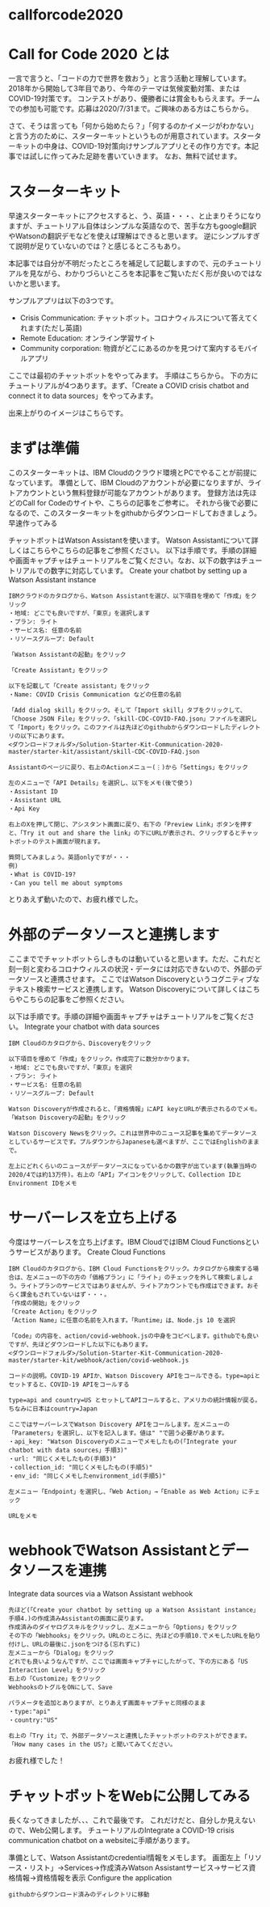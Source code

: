 # callforcode2020

# Call for Code 2020 とは

一言で言うと、「コードの力で世界を救おう」と言う活動と理解しています。
2018年から開始して3年目であり、今年のテーマは気候変動対策、またはCOVID-19対策です。
コンテストがあり、優勝者には賞金ももらえます。チームでの参加も可能です。応募は2020/7/31まで。ご興味のある方はこちらから。

さて、そうは言っても「何から始めたら？」「何するのかイメージがわかない」と言う方のために、スターターキットというものが用意されています。スターターキットの中身は、COVID-19対策向けサンプルアプリとその作り方です。本記事では試しに作ってみた足跡を書いていきます。
なお、無料で試せます。

# スターターキット

早速スターターキットにアクセスすると、う、英語・・・、と止まりそうになりますが、チュートリアル自体はシンプルな英語なので、苦手な方もgoogle翻訳やWatsonの翻訳デモなどを使えば理解はできると思います。
逆にシンプルすぎて説明が足りていないのでは？と感じるところもあり。

本記事では自分が不明だったところを補足して記載しますので、元のチュートリアルを見ながら、わかりづらいところを本記事をご覧いただく形が良いのではないかと思います。

サンプルアプリは以下の3つです。
- Crisis Communication: チャットボット。コロナウィルスについて答えてくれます(ただし英語)
- Remote Education: オンライン学習サイト
- Community corporation: 物資がどこにあるのかを見つけて案内するモバイルアプリ

ここでは最初のチャットボットをやってみます。
手順はこちらから。
下の方にチュートリアルが4つあります。まず、「Create a COVID crisis chatbot and connect it to data sources」をやってみます。

出来上がりのイメージはこちらです。

# まずは準備

このスターターキットは、IBM Cloudのクラウド環境とPCでやることが前提になっています。
準備として、IBM Cloudのアカウントが必要になりますが、ライトアカウントという無料登録が可能なアカウントがあります。
登録方法は先ほどのCall for Codeのサイトや、こちらの記事をご参考に。
それから後で必要になるので、このスターターキットをgithubからダウンロードしておきましょう。
早速作ってみる

チャットボットはWatson Assistantを使います。
Watson Assistantについて詳しくはこちらやこちらの記事をご参照ください。
以下は手順です。手順の詳細や画面キャプチャはチュートリアルをご覧ください。なお、以下の数字はチュートリアルでの数字に対応しています。
Create your chatbot by setting up a Watson Assistant instance

    IBMクラウドのカタログから、Watson Assistantを選び、以下項目を埋めて「作成」をクリック
    ・地域: どこでも良いですが、「東京」を選択します
    ・プラン: ライト
    ・サービス名: 任意の名前
    ・リソースグループ: Default

    「Watson Assistantの起動」をクリック

    「Create Assistant」をクリック

    以下を記載して「Create assistant」をクリック
    ・Name: COVID Crisis Communication などの任意の名前

    「Add dialog skill」をクリック。そして「Import skill」タブをクリックして、「Choose JSON File」をクリック、「skill-CDC-COVID-FAQ.json」ファイルを選択して「Import」をクリック。このファイルは先ほどのgithubからダウンロードしたディレクトリの以下にあります。
    <ダウンロードフォルダ>/Solution-Starter-Kit-Communication-2020-master/starter-kit/assistant/skill-CDC-COVID-FAQ.json

    Assistantのページに戻り、右上のActionメニュー(⋮)から「Settings」をクリック

    左のメニューで「API Details」を選択し、以下をメモ(後で使う)
    ・Assistant ID
    ・Assistant URL
    ・Api Key

    右上のXを押して閉じ、アシスタント画面に戻り、右下の「Preview Link」ボタンを押すと、「Try it out and share the link」の下にURLが表示され、クリックするとチャットボットのテスト画面が現れます。

    質問してみましょう。英語onlyですが・・・
    例)
    ・What is COVID-19?
    ・Can you tell me about symptoms

とりあえず動いたので、お疲れ様でした。

# 外部のデータソースと連携します

ここまででチャットボットらしきものは動いていると思います。ただ、これだと刻一刻と変わるコロナウィルスの状況・データには対応できないので、外部のデータソースと連携させます。
ここではWatson Discoveryというコグニティブなテキスト検索サービスと連携します。
Watson Discoveryについて詳しくはこちらやこちらの記事をご参照ください。

以下は手順です。手順の詳細や画面キャプチャはチュートリアルをご覧ください。
Integrate your chatbot with data sources

    IBM Cloudのカタログから、Discoveryをクリック

    以下項目を埋めて「作成」をクリック。作成完了に数分かかります。
    ・地域: どこでも良いですが、「東京」を選択
    ・プラン: ライト
    ・サービス名: 任意の名前
    ・リソースグループ: Default

    Watson Discoveryが作成されると、「資格情報」にAPI keyとURLが表示されるのでメモ。「Watson Discoveryの起動」をクリック

    Watson Discovery Newsをクリック。これは世界中のニュース記事を集めてデータソースとしているサービスです。プルダウンからJapaneseも選べますが、ここではEnglishのままで。

    左上にどれくらいのニュースがデータソースになっているかの数字が出ています(執筆当時の2020/4では約13万件)。右上の「API」アイコンをクリックして、Collection IDとEnvironment IDをメモ

# サーバーレスを立ち上げる

今度はサーバーレスを立ち上げます。IBM CloudではIBM Cloud Functionsというサービスがあります。
Create Cloud Functions

    IBM Cloudのカタログから、IBM Cloud Functionsをクリック。カタログから検索する場合は、左メニューの下の方の「価格プラン」に「ライト」のチェックを外して検索しましょう。ライトプランのサービスではありませんが、ライトアカウントでも作成はできます。おそらく課金もされていないはず・・・。
    「作成の開始」をクリック
    「Create Action」をクリック
    「Action Name」に任意の名前を入れます。「Runtime」は、Node.js 10 を選択

    「Code」の内容を、action/covid-webhook.jsの中身をコピペします。githubでも良いですが、先ほどダウンロードした以下にもあります。
    <ダウンロードフォルダ>/Solution-Starter-Kit-Communication-2020-master/starter-kit/webhook/action/covid-webhook.js

    コードの説明。COVID-19 APIか、Watson Discovery APIをコールできる。type=apiとセットすると、COVID-19 APIをコールする

    type=api and country=US とセットしてAPIコールすると、アメリカの統計情報が戻る。ちなみに日本はcountry=Japan

    ここではサーバーレスでWatson Discovery APIをコールします。左メニューの「Parameters」を選択し、以下を記入します。値は" "で囲う必要があります。
    ・api_key: "Watson Discoveryのメニューでメモしたもの(「Integrate your chatbot with data sources」手順3)"
    ・url: "同じくメモしたもの(手順3)"
    ・collection_id: "同じくメモしたもの(手順5)"
    ・env_id: "同じくメモしたenvironment_id(手順5)"

    左メニュー「Endpoint」を選択し、「Web Action」→「Enable as Web Action」にチェック

    URLをメモ

# webhookでWatson Assistantとデータソースを連携
Integrate data sources via a Watson Assistant webhook

    先ほど(「Create your chatbot by setting up a Watson Assistant instance」手順4.)の作成済みAssistantの画面に戻ります。
    作成済みのダイヤログスキルをクリックし、左メニューから「Options」をクリック
    その下の「Webhooks」をクリック。URLのところに、先ほどの手順10.でメモしたURLを貼り付けし、URLの最後に.jsonをつける(忘れずに)
    左メニューから「Dialog」をクリック
    どれでも良いようなんですが、ここでは画面キャプチャにしたがって、下の方にある「US Interaction Level」をクリック
    右上の「Customize」をクリック
    WebhooksのトグルをONにして、Save

    パラメータを追加とありますが、とりあえず画面キャプチャと同様のまま
    ・type:"api"
    ・country:"US"

    右上の「Try it」で、外部データソースと連携したチャットボットのテストができます。
    「How many cases in the US?」と聞いてみてください。

お疲れ様でした！

# チャットボットをWebに公開してみる

長くなってきましたが、、、これで最後です。
これだけだと、自分しか見えないので、Web公開します。
チュートリアルのIntegrate a COVID-19 crisis communication chatbot on a websiteに手順があります。

準備として、Watson Assistantのcredential情報をメモします。
画面左上「リソース・リスト」→Services→作成済みWatson Assistantサービス→サービス資格情報→資格情報を表示
Configure the application

    githubからダウンロード済みのディレクトリに移動

